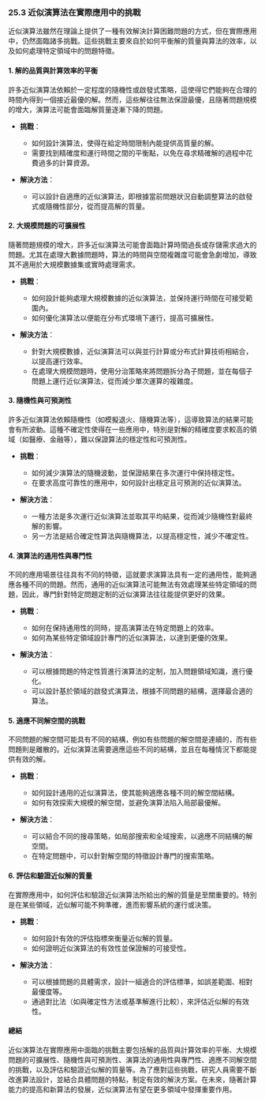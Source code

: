 ### **25.3 近似演算法在實際應用中的挑戰**

近似演算法雖然在理論上提供了一種有效解決計算困難問題的方式，但在實際應用中，仍然面臨諸多挑戰。這些挑戰主要來自於如何平衡解的質量與算法的效率，以及如何處理特定領域中的問題特徵。

#### **1. 解的品質與計算效率的平衡**

許多近似演算法依賴於一定程度的隨機性或啟發式策略，這使得它們能夠在合理的時間內得到一個接近最優的解。然而，這些解往往無法保證最優，且隨著問題規模的增大，演算法可能會面臨解質量逐漸下降的問題。

- **挑戰**：
  - 如何設計演算法，使得在給定時間限制內能提供高質量的解。
  - 需要找到精確度和運行時間之間的平衡點，以免在尋求精確解的過程中花費過多的計算資源。
  
- **解決方法**：
  - 可以設計自適應的近似演算法，即根據當前問題狀況自動調整算法的啟發式或隨機性部分，從而提高解的質量。

#### **2. 大規模問題的可擴展性**

隨著問題規模的增大，許多近似演算法可能會面臨計算時間過長或存儲需求過大的問題。尤其在處理大數據問題時，算法的時間與空間複雜度可能會急劇增加，導致其不適用於大規模數據集或實時處理需求。

- **挑戰**：
  - 如何設計能夠處理大規模數據的近似演算法，並保持運行時間在可接受範圍內。
  - 如何優化演算法以便能在分布式環境下運行，提高可擴展性。

- **解決方法**：
  - 針對大規模數據，近似演算法可以與並行計算或分布式計算技術相結合，以提高運行效率。
  - 在處理大規模問題時，使用分治策略來將問題拆分為子問題，並在每個子問題上運行近似演算法，從而減少單次運算的複雜度。

#### **3. 隨機性與可預測性**

許多近似演算法依賴隨機性（如模擬退火、隨機算法等），這導致算法的結果可能會有所波動。這種不確定性使得在一些應用中，特別是對解的精確度要求較高的領域（如醫療、金融等），難以保證算法的穩定性和可預測性。

- **挑戰**：
  - 如何減少演算法的隨機波動，並保證結果在多次運行中保持穩定性。
  - 在要求高度可靠性的應用中，如何設計出穩定且可預測的近似演算法。

- **解決方法**：
  - 一種方法是多次運行近似演算法並取其平均結果，從而減少隨機性對最終解的影響。
  - 另一方法是結合確定性算法與隨機算法，以提高穩定性，減少不確定性。

#### **4. 演算法的通用性與專門性**

不同的應用場景往往具有不同的特徵，這就要求演算法具有一定的通用性，能夠適應各種不同的問題。然而，通用的近似演算法可能無法有效處理某些特定領域的問題，因此，專門針對特定問題定制的近似演算法往往能提供更好的效果。

- **挑戰**：
  - 如何在保持通用性的同時，提高演算法在特定問題上的效率。
  - 如何為某些特定領域設計專門的近似演算法，以達到更優的效果。

- **解決方法**：
  - 可以根據問題的特定性質進行演算法的定制，加入問題領域知識，進行優化。
  - 可以設計基於領域的啟發式演算法，根據不同問題的結構，選擇最合適的算法。

#### **5. 適應不同解空間的挑戰**

不同問題的解空間可能具有不同的結構，例如有些問題的解空間是連續的，而有些問題則是離散的。近似演算法需要適應這些不同的結構，並且在每種情況下都能提供有效的解。

- **挑戰**：
  - 如何設計通用的近似演算法，使其能夠適應各種不同的解空間結構。
  - 如何有效探索大規模的解空間，並避免演算法陷入局部最優解。

- **解決方法**：
  - 可以結合不同的搜尋策略，如局部搜索和全域搜索，以適應不同結構的解空間。
  - 在特定問題中，可以針對解空間的特徵設計專門的搜索策略。

#### **6. 評估和驗證近似解的質量**

在實際應用中，如何評估和驗證近似演算法所給出的解的質量是至關重要的。特別是在某些領域，近似解可能不夠準確，進而影響系統的運行或決策。

- **挑戰**：
  - 如何設計有效的評估指標來衡量近似解的質量。
  - 如何證明近似演算法的有效性並保證解的可接受性。

- **解決方法**：
  - 可以根據問題的具體需求，設計一組適合的評估標準，如誤差範圍、相對最優度等。
  - 通過對比法（如與確定性方法或基準解進行比較），來評估近似解的有效性。

#### **總結**

近似演算法在實際應用中面臨的挑戰主要包括解的品質與計算效率的平衡、大規模問題的可擴展性、隨機性與可預測性、演算法的通用性與專門性、適應不同解空間的挑戰，以及評估和驗證近似解的質量等。為了應對這些挑戰，研究人員需要不斷改進算法設計，並結合具體問題的特點，制定有效的解決方案。在未來，隨著計算能力的提高和新算法的發展，近似演算法有望在更多領域中發揮重要作用。